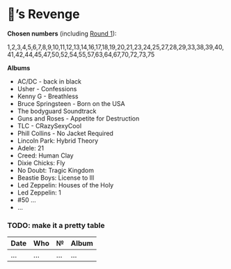 # 🦉’s Revenge

**Chosen numbers** (including [Round 1](I.md)): 

1,2,3,4,5,6,7,8,9,10,11,12,13,14,16,17,18,19,20,21,23,24,25,27,28,29,33,38,39,40,41,42,44,45,47,50,52,54,55,57,63,64,67,70,72,73,75

**Albums**

* AC/DC - back in black
* Usher - Confessions
* Kenny G - Breathless
* Bruce Springsteen - Born on the USA
* The bodyguard Soundtrack
* Guns and Roses - Appetite for Destruction
* TLC - CRazySexyCool
* Phill Collins - No Jacket Required
* Lincoln Park: Hybrid Theory
* Adele: 21
* Creed: Human Clay
* Dixie Chicks: Fly
* No Doubt: Tragic Kingdom
* Beastie Boys: License to Ill
* Led Zeppelin: Houses of the Holy
* Led Zeppelin: 1
* #50 …
* …

### TODO: make it a pretty table

Date|Who|№|Album
----|---|-|-----
…|…|…|…
